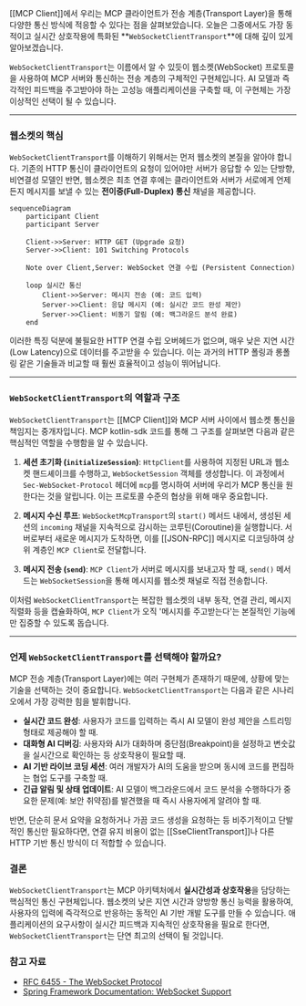 [[MCP Client]]에서 우리는 MCP 클라이언트가 전송 계층(Transport Layer)을 통해 다양한 통신 방식에 적응할 수 있다는 점을 살펴보았습니다. 오늘은 그중에서도 가장 동적이고 실시간 상호작용에 특화된 **`WebSocketClientTransport`**에 대해 깊이 있게 알아보겠습니다.

`WebSocketClientTransport`는 이름에서 알 수 있듯이 웹소켓(WebSocket) 프로토콜을 사용하여 MCP 서버와 통신하는 전송 계층의 구체적인 구현체입니다. AI 모델과 즉각적인 피드백을 주고받아야 하는 고성능 애플리케이션을 구축할 때, 이 구현체는 가장 이상적인 선택이 될 수 있습니다.

---

### 웹소켓의 핵심

`WebSocketClientTransport`를 이해하기 위해서는 먼저 웹소켓의 본질을 알아야 합니다. 기존의 HTTP 통신이 클라이언트의 요청이 있어야만 서버가 응답할 수 있는 단방향, 비연결성 모델인 반면, 웹소켓은 최초 연결 후에는 클라이언트와 서버가 서로에게 언제든지 메시지를 보낼 수 있는 **전이중(Full-Duplex) 통신** 채널을 제공합니다.

```mermaid
sequenceDiagram
    participant Client
    participant Server

    Client->>Server: HTTP GET (Upgrade 요청)
    Server->>Client: 101 Switching Protocols
    
    Note over Client,Server: WebSocket 연결 수립 (Persistent Connection)

    loop 실시간 통신
        Client->>Server: 메시지 전송 (예: 코드 입력)
        Server->>Client: 응답 메시지 (예: 실시간 코드 완성 제안)
        Server->>Client: 비동기 알림 (예: 백그라운드 분석 완료)
    end
```

이러한 특징 덕분에 불필요한 HTTP 연결 수립 오버헤드가 없으며, 매우 낮은 지연 시간(Low Latency)으로 데이터를 주고받을 수 있습니다. 이는 과거의 HTTP 폴링과 롱폴링 같은 기술들과 비교할 때 훨씬 효율적이고 성능이 뛰어납니다.

---

### `WebSocketClientTransport`의 역할과 구조

`WebSocketClientTransport`는 [[MCP Client]]와 MCP 서버 사이에서 웹소켓 통신을 책임지는 중개자입니다. MCP kotlin-sdk 코드를 통해 그 구조를 살펴보면 다음과 같은 핵심적인 역할을 수행함을 알 수 있습니다.

1. **세션 초기화 (`initializeSession`)**: `HttpClient`를 사용하여 지정된 URL과 웹소켓 핸드셰이크를 수행하고, `WebSocketSession` 객체를 생성합니다. 이 과정에서 `Sec-WebSocket-Protocol` 헤더에 `mcp`를 명시하여 서버에 우리가 MCP 통신을 원한다는 것을 알립니다. 이는 프로토콜 수준의 협상을 위해 매우 중요합니다.
    
2. **메시지 수신 루프**: `WebSocketMcpTransport`의 `start()` 메서드 내에서, 생성된 세션의 `incoming` 채널을 지속적으로 감시하는 코루틴(Coroutine)을 실행합니다. 서버로부터 새로운 메시지가 도착하면, 이를 [[JSON-RPC]] 메시지로 디코딩하여 상위 계층인 `MCP Client`로 전달합니다.
    
3. **메시지 전송 (`send`)**: `MCP Client`가 서버로 메시지를 보내고자 할 때, `send()` 메서드는 `WebSocketSession`을 통해 메시지를 웹소켓 채널로 직접 전송합니다.
    

이처럼 `WebSocketClientTransport`는 복잡한 웹소켓의 내부 동작, 연결 관리, 메시지 직렬화 등을 캡슐화하여, `MCP Client`가 오직 '메시지를 주고받는다'는 본질적인 기능에만 집중할 수 있도록 돕습니다.

---

### 언제 `WebSocketClientTransport`를 선택해야 할까요?

MCP 전송 계층(Transport Layer)에는 여러 구현체가 존재하기 때문에, 상황에 맞는 기술을 선택하는 것이 중요합니다. `WebSocketClientTransport`는 다음과 같은 시나리오에서 가장 강력한 힘을 발휘합니다.

- **실시간 코드 완성**: 사용자가 코드를 입력하는 즉시 AI 모델이 완성 제안을 스트리밍 형태로 제공해야 할 때.
- **대화형 AI 디버깅**: 사용자와 AI가 대화하며 중단점(Breakpoint)을 설정하고 변숫값을 실시간으로 확인하는 등 상호작용이 필요할 때.
- **AI 기반 라이브 코딩 세션**: 여러 개발자가 AI의 도움을 받으며 동시에 코드를 편집하는 협업 도구를 구축할 때.
- **긴급 알림 및 상태 업데이트**: AI 모델이 백그라운드에서 코드 분석을 수행하다가 중요한 문제(예: 보안 취약점)를 발견했을 때 즉시 사용자에게 알려야 할 때.

반면, 단순히 문서 요약을 요청하거나 가끔 코드 생성을 요청하는 등 비주기적이고 단발적인 통신만 필요하다면, 연결 유지 비용이 없는 [[SseClientTransport]]나 다른 HTTP 기반 통신 방식이 더 적합할 수 있습니다.
### 결론

`WebSocketClientTransport`는 MCP 아키텍처에서 **실시간성과 상호작용**을 담당하는 핵심적인 통신 구현체입니다. 웹소켓의 낮은 지연 시간과 양방향 통신 능력을 활용하여, 사용자의 입력에 즉각적으로 반응하는 동적인 AI 기반 개발 도구를 만들 수 있습니다. 애플리케이션의 요구사항이 실시간 피드백과 지속적인 상호작용을 필요로 한다면, `WebSocketClientTransport`는 단연 최고의 선택이 될 것입니다.

### 참고 자료

- [RFC 6455 - The WebSocket Protocol](https://tools.ietf.org/html/rfc6455)
- [Spring Framework Documentation: WebSocket Support](https://www.google.com/search?q=https://docs.spring.io/spring-framework/docs/current/reference/html/web.html%23websocket)